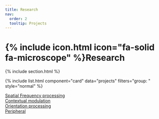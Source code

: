 ```yaml
---
title: Research
nav:
  order: 2
  tooltip: Projects
---
```


# {% include icon.html icon="fa-solid fa-microscope" %}Research

{% include section.html %}


{% include list.html component="card" data="projects" filters="group: " style="normal" %}

<a href="#spatial_frequency">Spatial Frequency processing</a><br />
<a href="#contextual_modulation">Contextual modulation</a><br />
<a href="#orientation _processing">Orientation processing</a><br />
<a href="#peripheral">Peripheral</a><br />
